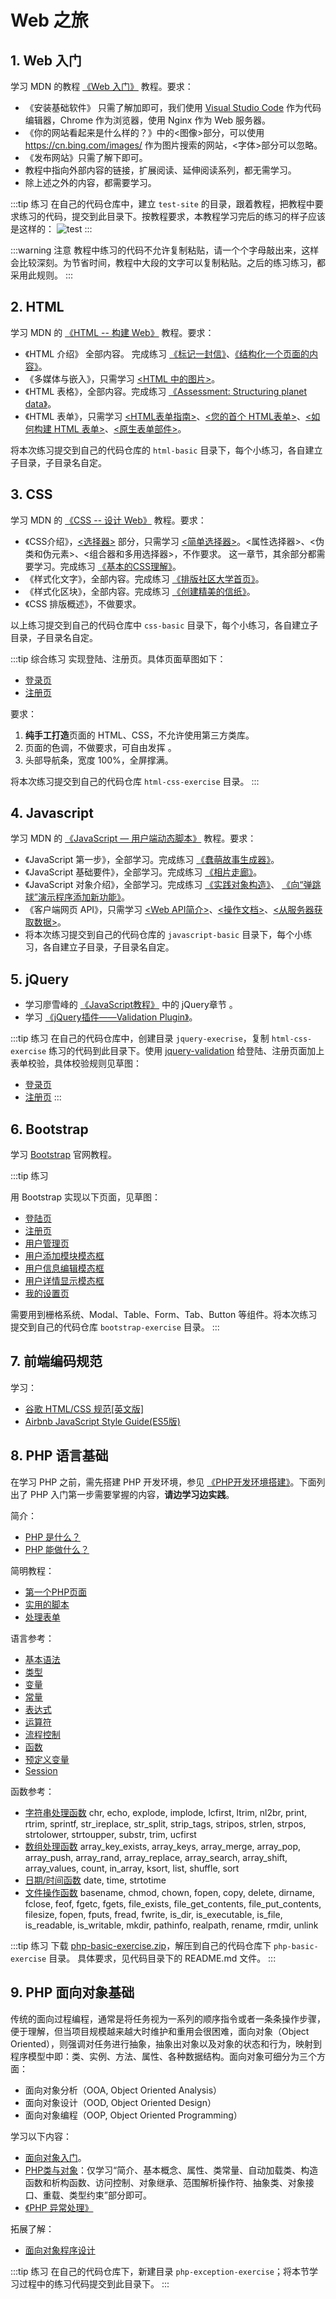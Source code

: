 # Web 之旅

## 1. Web 入门

学习 MDN 的教程 [《Web 入门》](https://developer.mozilla.org/zh-CN/docs/Learn/Getting_started_with_the_web) 教程。要求：

* 《安装基础软件》 只需了解加即可，我们使用 [Visual Studio Code](../tools/editer.md#visual-studio-code) 作为代码编辑器，Chrome 作为浏览器，使用 Nginx 作为 Web 服务器。
* 《你的网站看起来是什么样的？》中的<图像>部分，可以使用 https://cn.bing.com/images/ 作为图片搜索的网站，<字体>部分可以忽略。
* 《发布网站》只需了解下即可。
* 教程中指向外部内容的链接，扩展阅读、延伸阅读系列，都无需学习。
* 除上述之外的内容，都需要学习。

:::tip 练习
在自己的代码仓库中，建立 `test-site` 的目录，跟着教程，把教程中要求练习的代码，提交到此目录下。按教程要求，本教程学习完后的练习的样子应该是这样的： 
![test](/web-tour/images/1.png)
:::

:::warning 注意
教程中练习的代码不允许复制粘贴，请一个个字母敲出来，这样会比较深刻。为节省时间，教程中大段的文字可以复制粘贴。之后的练习练习，都采用此规则。
:::

## 2. HTML

学习 MDN 的 [《HTML -- 构建 Web》](https://developer.mozilla.org/zh-CN/docs/Learn/HTML) 教程。要求：
* 《HTML 介绍》 全部内容。 完成练习 [《标记一封信》](https://developer.mozilla.org/zh-CN/docs/Learn/HTML/Introduction_to_HTML/Marking_up_a_letter)、[《结构化一个页面的内容》](https://developer.mozilla.org/zh-CN/docs/Learn/HTML/Introduction_to_HTML/Structuring_a_page_of_content)。
* 《多媒体与嵌入》，只需学习 [<HTML 中的图片>](https://developer.mozilla.org/zh-CN/docs/Learn/HTML/Multimedia_and_embedding/Images_in_HTML)。
* 《HTML 表格》，全部内容。完成练习 [《Assessment: Structuring planet data》](https://developer.mozilla.org/zh-CN/docs/Learn/HTML/Tables/Structuring_planet_data)。
* 《HTML 表单》，只需学习 [<HTML表单指南>](https://developer.mozilla.org/zh-CN/docs/Learn/HTML/Forms)、[<您的首个 HTML表单>](https://developer.mozilla.org/zh-CN/docs/Learn/HTML/Forms/Your_first_HTML_form)、[<如何构建 HTML 表单>](https://developer.mozilla.org/zh-CN/docs/Learn/HTML/Forms/How_to_structure_an_HTML_form)、[<原生表单部件>](https://developer.mozilla.org/zh-CN/docs/Learn/HTML/Forms/The_native_form_widgets)。

将本次练习提交到自己的代码仓库的 `html-basic` 目录下，每个小练习，各自建立子目录，子目录名自定。

## 3. CSS

学习 MDN 的 [《CSS -- 设计 Web》](https://developer.mozilla.org/zh-CN/docs/Learn/CSS) 教程。要求：

* 《CSS介绍》，[<选择器>](https://developer.mozilla.org/zh-CN/docs/Learn/CSS/Introduction_to_CSS/Selectors) 部分，只需学习 [<简单选择器>](https://developer.mozilla.org/zh-CN/docs/Learn/CSS/Introduction_to_CSS/Simple_selectors)。<属性选择器>、<伪类和伪元素>、<组合器和多用选择器>，不作要求。 这一章节，其余部分都需要学习。完成练习 [《基本的CSS理解》](https://developer.mozilla.org/zh-CN/docs/Learn/CSS/Introduction_to_CSS/Fundamental_CSS_comprehension)。
* 《样式化文字》，全部内容。完成练习 [《排版社区大学首页》](https://developer.mozilla.org/zh-CN/docs/Learn/CSS/%E4%B8%BA%E6%96%87%E6%9C%AC%E6%B7%BB%E5%8A%A0%E6%A0%B7%E5%BC%8F/Typesetting_a_homepage)。
* 《样式化区块》，全部内容。完成练习 [《创建精美的信纸》](https://developer.mozilla.org/zh-CN/docs/Learn/CSS/Styling_boxes/Creating_fancy_letterheaded_paper)。
* 《CSS 排版概述》，不做要求。

以上练习提交到自己的代码仓库中 `css-basic` 目录下，每个小练习，各自建立子目录，子目录名自定。

:::tip 综合练习
实现登陆、注册页。具体页面草图如下：

* [登录页](/web-tour/images/2.png)
* [注册页](/web-tour/images/3.png)

要求：

1. **纯手工打造**页面的 HTML、CSS，不允许使用第三方类库。
2. 页面的色调，不做要求，可自由发挥 。
3. 头部导航条，宽度 100%，全屏撑满。

将本次练习提交到自己的代码仓库 `html-css-exercise` 目录。
:::

## 4. Javascript

学习 MDN 的 [《JavaScript — 用户端动态脚本》](https://developer.mozilla.org/zh-CN/docs/Learn/JavaScript) 教程。要求：

* 《JavaScript 第一步》，全部学习。完成练习 [《蠢萌故事生成器》](https://developer.mozilla.org/zh-CN/docs/Learn/JavaScript)。
* 《JavaScript 基础要件》，全部学习。完成练习 [《相片走廊》](https://developer.mozilla.org/zh-CN/docs/Learn/JavaScript)。
* 《JavaScript 对象介绍》，全部学习。完成练习 [《实践对象构造》](https://developer.mozilla.org/zh-CN/docs/Learn/JavaScript/Objects/Object_building_practice)、 [《向“弹跳球”演示程序添加新功能》](https://developer.mozilla.org/zh-CN/docs/Learn/JavaScript/Objects/%E5%90%91%E2%80%9C%E5%BC%B9%E8%B7%B3%E7%90%83%E2%80%9D%E6%BC%94%E7%A4%BA%E7%A8%8B%E5%BA%8F%E6%B7%BB%E5%8A%A0%E6%96%B0%E5%8A%9F%E8%83%BD)。
* 《客户端网页 API》，只需学习 [<Web API简介>](https://developer.mozilla.org/zh-CN/docs/Learn/JavaScript/Client-side_web_APIs/Introduction)、[<操作文档>](https://developer.mozilla.org/zh-CN/docs/Learn/JavaScript/Client-side_web_APIs/Manipulating_documents)、[<从服务器获取数据>](https://developer.mozilla.org/zh-CN/docs/Learn/JavaScript/Client-side_web_APIs/Fetching_data)。
* 将本次练习提交到自己的代码仓库的 `javascript-basic` 目录下，每个小练习，各自建立子目录，子目录名自定。

## 5. jQuery

* 学习廖雪峰的 [《JavaScript教程》](https://www.liaoxuefeng.com/wiki/001434446689867b27157e896e74d51a89c25cc8b43bdb3000/001434499993118b8173572625b4afe93a8b19dd707ea1d000) 中的 jQuery章节 。
* 学习 [《jQuery插件——Validation Plugin》](https://www.imooc.com/learn/385)。

:::tip 练习
在自己的代码仓库中，创建目录 `jquery-execrise`，复制 `html-css-exercise` 练习的代码到此目录下。使用 [jquery-validation](https://jqueryvalidation.org/) 给登陆、注册页面加上表单校验，具体校验规则见草图：

* [登录页](/web-tour/images/4.png)
* [注册页](/web-tour/images/5.png)
:::

## 6. Bootstrap

学习 [Bootstrap](http://code.z01.com/v4/docs/) 官网教程。

:::tip 练习

用 Bootstrap 实现以下页面，见草图：

* [登陆页](/web-tour/images/4.png)
* [注册页](/web-tour/images/5.png)
* [用户管理页](/web-tour/images/6.png)
* [用户添加模块模态框](/web-tour/images/7.png)
* [用户信息编辑模态框](/web-tour/images/8.png)
* [用户详情显示模态框](/web-tour/images/9.png)
* [我的设置页](/web-tour/images/10.png)

需要用到栅格系统、Modal、Table、Form、Tab、Button 等组件。将本次练习提交到自己的代码仓库 `bootstrap-exercise` 目录。
:::

## 7. 前端编码规范

学习：

* [谷歌 HTML/CSS 规范](https://segmentfault.com/a/1190000007023192)[[英文版]](https://google.github.io/styleguide/htmlcssguide.html)
* [Airbnb JavaScript Style Guide(ES5版)](https://github.com/sivan/javascript-style-guide/blob/master/es5/README.md)

## 8. PHP 语言基础
在学习 PHP 之前，需先搭建 PHP 开发环境，参见 [《PHP开发环境搭建》]()。下面列出了 PHP 入门第一步需要掌握的内容，**请边学习边实践**。

简介：

* [PHP 是什么？](http://php.net/manual/zh/intro-whatis.php)
* [PHP 能做什么？](http://php.net/manual/zh/intro-whatcando.php)

简明教程：

* [第一个PHP页面](http://php.net/manual/zh/tutorial.firstpage.php)
* [实用的脚本](http://php.net/manual/zh/tutorial.useful.php)
* [处理表单](http://php.net/manual/zh/tutorial.forms.php)

语言参考：

* [基本语法](http://php.net/manual/zh/language.basic-syntax.php)
* [类型](http://php.net/manual/zh/language.types.php)
* [变量](http://php.net/manual/zh/language.variables.php)
* [常量](http://php.net/manual/zh/language.constants.php)
* [表达式](http://php.net/manual/zh/language.expressions.php)
* [运算符](http://php.net/manual/zh/language.operators.php)
* [流程控制](http://php.net/manual/zh/language.control-structures.php)
* [函数](http://php.net/manual/zh/language.functions.php)
* [预定义变量](http://php.net/manual/zh/reserved.variables.php)
* [Session](http://php.net/manual/zh/session.examples.basic.phps)

函数参考：

* [字符串处理函数](http://php.net/manual/zh/ref.strings.php) chr, echo, explode, implode, lcfirst, ltrim, nl2br, print, rtrim, sprintf, str_ireplace, str_split, strip_tags, stripos, strlen, strpos, strtolower, strtoupper, substr, trim, ucfirst
* [数组处理函数](http://php.net/manual/zh/book.array.php) array_key_exists, array_keys, array_merge, array_pop, array_push, array_rand, array_replace, array_search, array_shift, array_values, count, in_array, ksort, list, shuffle, sort
* [日期/时间函数](http://php.net/manual/zh/ref.datetime.php) date, time, strtotime
* [文件操作函数](http://php.net/manual/zh/ref.filesystem.php) basename, chmod, chown, fopen, copy, delete, dirname, fclose, feof, fgetc, fgets, file_exists, file_get_contents, file_put_contents, filesize, fopen, fputs, fread, fwrite, is_dir, is_executable, is_file, is_readable, is_writable, mkdir, pathinfo, realpath, rename, rmdir, unlink

:::tip 练习
下载 [php-basic-exercise.zip](/web-tour/files/php-basic-exercise.zip)，解压到自己的代码仓库下 `php-basic-exercise` 目录。
具体要求，见代码目录下的 README.md 文件。
:::

## 9. PHP 面向对象基础

传统的面向过程编程，通常是将任务视为一系列的顺序指令或者一条条操作步骤，便于理解，但当项目规模越来越大时维护和重用会很困难，面向对象（Object Oriented），则强调对任务进行抽象，抽象出对象以及对象的状态和行为，映射到程序模型中即：类、实例、方法、属性、各种数据结构。面向对象可细分为三个方面：

* 面向对象分析（OOA, Object Oriented Analysis）
* 面向对象设计（OOD, Object Oriented Design）
* 面向对象编程（OOP, Object Oriented Programming）

学习以下内容：

* [面向对象入门](https://www.imooc.com/learn/887)。
* [PHP类与对象](http://php.net/manual/zh/language.oop5.php)：仅学习“简介、基本概念、属性、类常量、自动加载类、构造函数和析构函数、访问控制、对象继承、范围解析操作符、抽象类、对象接口、重载、类型约束”部分即可。
* [《PHP 异常处理》](http://www.w3school.com.cn/php/php_exception.asp)

拓展了解：

* [面向对象程序设计](https://zh.wikipedia.org/wiki/%E9%9D%A2%E5%90%91%E5%AF%B9%E8%B1%A1%E7%A8%8B%E5%BA%8F%E8%AE%BE%E8%AE%A1)

:::tip 练习
在自己的代码仓库下，新建目录 `php-exception-exercise`；将本节学习过程中的练习代码提交到此目录下。
:::